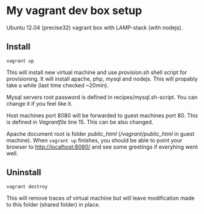 My vagrant dev box setup
========================
Ubuntu 12.04 (precise32) vagrant box with
LAMP-stack (with nodejs).


## Install

`vagrant up`

This will install new virtual machine and use *provision.sh* shell
script for provisioning. It will install apache, php, mysql and nodejs.
This will propably take a while (last time checked ~20min).

Mysql servers root password is defined in recipes/mysql.sh-script. You can change it
if you feel like it.

Host machines port 8080 will be forwarded to guest machines port 80. This
is defined in *Vagrantfile* line 15. This can be also changed.

Apache document root is folder *public_html* (*/vagrant/public_html* in guest machine).
When `vagrant up` finishes, you should be able to point your browser to 
[http://localhost:8080/](http://localhost:8080/) and see some greetings if everyhing went well.


## Uninstall

`vagrant destroy`

This will remove traces of virtual machine but will leave modification made to this folder
(shared folder) in place.




